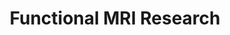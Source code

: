 ---
title: "Functional MRI Research"
project_id: 
conf_date: 2007-09-06
conference_id: ""
presenters:
   - david_knight
summary: "Functional MRI of Neural Substrates Mediating Human Fear Learning and Memory (date missing or incorrect)"
file: /assets/presentations/
filename: 
layout: presentation
---